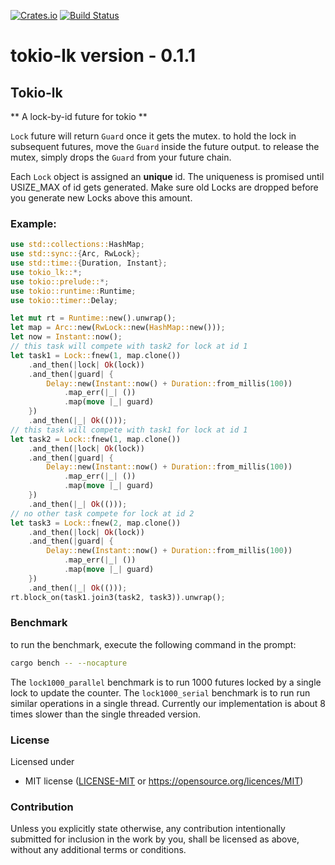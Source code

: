 [![Crates.io](https://img.shields.io/crates/v/tokio-lk.svg)](https://crates.io/crates/tokio-lk)
[![Build Status](https://travis-ci.org/zenixls2/tokio-lk.svg?branch=master)](https://travis-ci.org/zenixls2/tokio-lk)

# tokio-lk version - 0.1.1

## Tokio-lk

** A lock-by-id future for tokio **

`Lock` future will return `Guard` once it gets the mutex.
to hold the lock in subsequent futures, move the `Guard` inside the future output.
to release the mutex, simply drops the `Guard` from your future chain.

Each `Lock` object is assigned an **unique** id.
The uniqueness is promised until USIZE_MAX of id gets generated.
Make sure old Locks are dropped before you generate new Locks above this amount.

### Example:
```rust
use std::collections::HashMap;
use std::sync::{Arc, RwLock};
use std::time::{Duration, Instant};
use tokio_lk::*;
use tokio::prelude::*;
use tokio::runtime::Runtime;
use tokio::timer::Delay;

let mut rt = Runtime::new().unwrap();
let map = Arc::new(RwLock::new(HashMap::new()));
let now = Instant::now();
// this task will compete with task2 for lock at id 1
let task1 = Lock::fnew(1, map.clone())
    .and_then(|lock| Ok(lock))
    .and_then(|guard| {
        Delay::new(Instant::now() + Duration::from_millis(100))
            .map_err(|_| ())
            .map(move |_| guard)
    })
    .and_then(|_| Ok(()));
// this task will compete with task1 for lock at id 1
let task2 = Lock::fnew(1, map.clone())
    .and_then(|lock| Ok(lock))
    .and_then(|guard| {
        Delay::new(Instant::now() + Duration::from_millis(100))
            .map_err(|_| ())
            .map(move |_| guard)
    })
    .and_then(|_| Ok(()));
// no other task compete for lock at id 2
let task3 = Lock::fnew(2, map.clone())
    .and_then(|lock| Ok(lock))
    .and_then(|guard| {
        Delay::new(Instant::now() + Duration::from_millis(100))
            .map_err(|_| ())
            .map(move |_| guard)
    })
    .and_then(|_| Ok(()));
rt.block_on(task1.join3(task2, task3)).unwrap();
```

### Benchmark
to run the benchmark, execute the following command in the prompt:
```bash
cargo bench -- --nocapture
```
The `lock1000_parallel` benchmark is to run 1000 futures locked by a single lock to update the
counter.
The `lock1000_serial` benchmark is to run run similar operations in a single thread.
Currently our implementation is about 8 times slower than the single threaded version.

### License

Licensed under

* MIT license ([LICENSE-MIT](LICENSE-MIT) or https://opensource.org/licences/MIT)

### Contribution

Unless you explicitly state otherwise, any contribution intentionally
submitted for inclusion in the work by you, shall be licensed as above,
without any additional terms or conditions.
